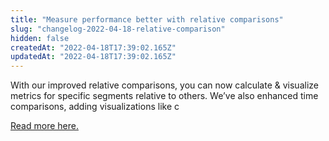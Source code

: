 ```yaml
---
title: "Measure performance better with relative comparisons"
slug: "changelog-2022-04-18-relative-comparison"
hidden: false
createdAt: "2022-04-18T17:39:02.165Z"
updatedAt: "2022-04-18T17:39:02.165Z"
---
```


With our improved relative comparisons, you can now calculate & visualize metrics for specific segments relative to others. We’ve also enhanced time comparisons, adding visualizations like c

[Read more here.](https://help.mixpanel.com/hc/en-us/articles/4485419360916)
